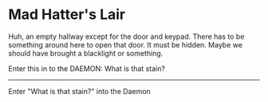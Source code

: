 # Mad Hatter's Lair

Huh, an empty hallway except for the door and keypad. There has to be something around here to open that door. It must be hidden. Maybe we should have brought a blacklight or something.

Enter this in to the DAEMON: What is that stain?

---

Enter "What is that stain?" into the Daemon